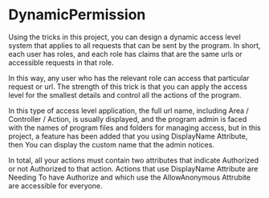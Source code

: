 # DynamicPermission

Using the tricks in this project, you can design a dynamic access level system that applies to all requests that can be sent by the program.
In short, each user has roles, and each role has claims that are the same urls or accessible requests in that role.

In this way, any user who has the relevant role can access that particular request or url.
The strength of this trick is that you can apply the access level for the smallest details and control all the actions of the program.

In this type of access level application, the full url name, including Area / Controller / Action, is usually displayed, and the program admin is faced with the names of program files and folders for managing access, but in this project, a feature has been added that you using DisplayName Attribute, then You can display the custom name that the admin notices.

In total, all your actions must contain two attributes that indicate Authorized or not Authorized to  that action.
Actions that use DisplayName Attribute are Needing To have Authorize and which use the AllowAnonymous Attrubite are accessible for everyone.
